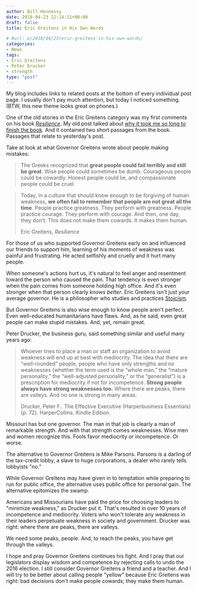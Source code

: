 ```yaml
---
author: Bill Hennessy
date: 2018-04-23 12:14:11+00:00
draft: false
title: Eric Greitens in His Own Words

# #url: e/2018/04/23/eric-greitens-in-his-own-words/
categories:
- News
tags:
- Eric Greitens
- Peter Drucker
- strength
type: "post"
---
```





My blog includes links to related posts at the bottom of every individual post page. I usually don't pay much attention, but today I noticed something. (BTW, this new theme looks great on phones.)







One of the old stories in the Eric Greitens category was my first comments on his book [_Resilience_](https://a.co/5IUUHWQ)﻿. My old post talked about [why it took me so long to finish the book](https://hennessysview.com/2015/05/19/i-finally-finished-reading-resilience-by-eric-greitens/). And it contained two short passages from the book. Passages that relate to yesterday's post.







Take at look at what Governor Greitens wrote about people making mistakes:







> 
    
> 
> The Greeks recognized that **great people could fail terribly and still be great**. Wise people could sometimes be dumb. Courageous people could be cowardly. Honest people could lie, and compassionate people could be cruel.
> 
> 
    
> 
> Today, in a culture that should know enough to be forgiving of human weakness, **we often fail to remember that people are not great all the time**. People practice greatness. They perform with greatness. People practice courage. They perform with courage. And then, one day, they don’t. This does not make them cowards. It makes them human.
> 
> Eric Greitens, _﻿Resilience_







For those of us who supported Governor Greitens early on and influenced our friends to support him, learning of his moments of weakness was painful and frustrating. He acted selfishly and cruelly and it hurt many people.







When someone's actions hurt us, it's natural to feel anger and resentment toward the person who caused the pain. That tendency is even stronger when the pain comes from someone holding high office. And it's even stronger when that person clearly _knows better_﻿. Eric Greitens isn't just your average governor. He is a philosopher who studies and practices [Stoicism](https://hennessysview.com/2016/02/09/evangelical-papists/).







But Governor Greitens is also wise enough to know people aren't perfect. Even well-educated humanitarians have flaws. And, as he said, even great people can make stupid mistakes. And, yet, remain great.







Peter Drucker, the business guru, said something similar and useful many years ago:







> 
    
> 
> Whoever tries to place a man or staff an organization to avoid weakness will end up at best with mediocrity. The idea that there are “well-rounded” people, people who have only strengths and no weaknesses (whether the term used is the “whole man,” the “mature personality,” the “well-adjusted personality,” or the “generalist”) is a prescription for mediocrity if not for incompetence. **Strong people always have strong weaknesses too.** Where there are peaks, there are valleys. And no one is strong in many areas. 
> 
> Drucker, Peter F.. The Effective Executive (Harperbusiness Essentials) (p. 72). HarperCollins. Kindle Edition.







Missouri has but one governor. The man in that job is clearly a man of remarkable strength. And with that strength comes weaknesses. Wise men and women recognize this. Fools favor mediocrity or incompetence. Or worse.







The alternative to Governor Greitens is Mike Parsons. Parsons is a darling of the tax-credit lobby, a slave to huge corporations, a dealer who rarely tells lobbyists "no." 







While Governor Greitens may have given in to temptation while preparing to run for public office, the alternative uses public office for personal gain. The alternative epitomizes the swamp.







Americans and Missourians have paid the price for choosing leaders to "minimize weakness," as Drucker put it. That's resulted in over 10 years of incompetence and mediocrity. Voters who won't tolerate any weakness in their leaders perpetuate weakness in society and government. Drucker was right: where there are peaks, there are valleys.







We need some peaks, people. And, to reach the peaks, you have get through the valleys. 







I hope and pray Governor Greitens continues his fight. And I pray that our legislators display wisdom and competence by rejecting calls to undo the 2016 election. I still consider Governor Greitens a friend and a teacher. And I will try to be better about calling people "yellow" because Eric Greitens was right: bad decisions don't make people cowards; they make them human.



